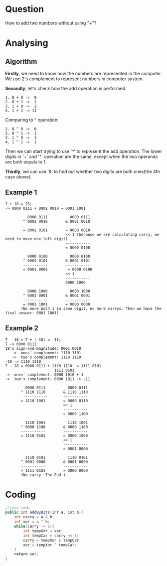 # Question
How to add two numbers without using "+"?

# Analysing
## Algorithm
__Firstly__,  we need to know how the numbers are represented in the computer. We use 2's complement to represent numbers in computer system.

__Secondly__, let's check how the add operation is performed:

    1. 0 + 0 ->  0
    2. 0 + 1 ->  1
    3. 1 + 0 ->  1
    4. 1 + 1 -> 11
Comparing to ^ operation:

    1. 0 ^ 0 ->  0
    2. 0 ^ 1 ->  1
    3. 1 ^ 0 ->  1
    4. 1 ^ 1 ->  1
Then we can start trying to use '^' to represent the add operation. The lower digits in '+' and '^' operation are the same, except when 
the two operands are both equals to 1.

__Thirdly__, we can use '&' to find out whether two digits are both ones(the 4th case above).

## Example 1

    7 + 18 = 25;
    -> 0000 0111 + 0001 0010 = 0001 1001  
    
              0000 0111          0000 0111
            ^ 0001 0010        & 0001 0010
            ------------       -----------
            = 0001 0101        = 0000 0010
                               << 1 (because we are calculating carry, we need to move one left digit)
                               -----------
                               = 0000 0100
                              
              0000 0100          0000 0100
            ^ 0001 0101        & 0001 0101
            -----------        -----------
            = 0001 0001         = 0000 0100
                               << 1
                               -----------
                               0000 1000
              
              0000 1000          0000 1000
            ^ 0001 0001        & 0001 0001
            -----------        -----------
            = 0001 1001        = 0000 0000
           (No more both 1 in same digit, no more carrys. Then we have the final answer: 0001 1001)
        
## Example 2

    7 - 18 = 7 + (-18) = -11;
    7 -> 0000 0111 
    18's sign-and-magnitude: 0001 0010 
       ->  ones' complement: 1110 1101
       ->  two's complement: 1110 1110
    -18 -> 1110 1110
    7 - 18 = 0000 0111 + 1110 1110  = 1111 0101 
                          1111 0101 
    ->  ones' complement: 0000 1010 + 1 
    ->  two's complement: 0000 1011 -> -11 
    
             0000 0111          0000 0111
           ^ 1110 1110        & 1110 1110
            -----------       -----------
           = 1110 1001        = 0000 0110
                              << 1
                              -----------
                              = 0000 1100
                                
             1110 1001          1110 1001
           ^ 0000 1100        & 0000 1100
           -----------        -----------
           = 1110 0101        = 0000 1000
                              << 1
                              -----------
                              = 0001 0000
                                
             1110 0101          1110 0101
           ^ 0001 0000        & 0001 0000
           -----------        -----------
           = 1111 0101        = 0000 0000
           (No carry. The End.)
    
    
# Coding

```java
//java code
public int addByBits(int a, int b){
    int carry = a & b;
    int xor = a ^ b;
    while(carry != 0){
        int tempXor = xor;
        int tempCar = carry << 1;
        carry = tempXor & tempCar;
        xor = tempXor ^ tempCar; 
    }
    return xor;
}

```

